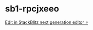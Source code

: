 # sb1-rpcjxeeo

[Edit in StackBlitz next generation editor ⚡️](https://stackblitz.com/~/github.com/Facundo-Gonzalez/sb1-rpcjxeeo)
